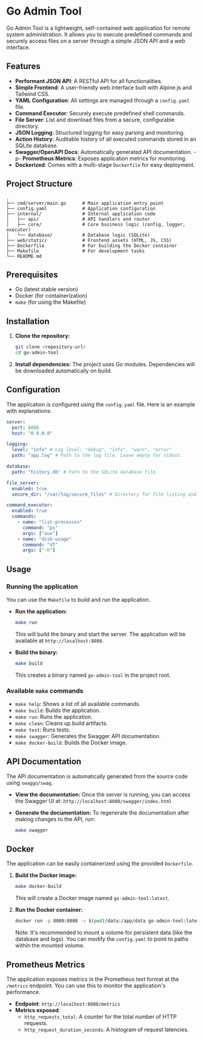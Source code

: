 # Go Admin Tool

Go Admin Tool is a lightweight, self-contained web application for remote system administration. It allows you to execute predefined commands and securely access files on a server through a simple JSON API and a web interface.

## Features

-   **Performant JSON API**: A RESTful API for all functionalities.
-   **Simple Frontend**: A user-friendly web interface built with Alpine.js and Tailwind CSS.
-   **YAML Configuration**: All settings are managed through a `config.yaml` file.
-   **Command Executor**: Securely execute predefined shell commands.
-   **File Server**: List and download files from a secure, configurable directory.
-   **JSON Logging**: Structured logging for easy parsing and monitoring.
-   **Action History**: Auditable history of all executed commands stored in an SQLite database.
-   **Swagger/OpenAPI Docs**: Automatically generated API documentation.
-p-   **Prometheus Metrics**: Exposes application metrics for monitoring.
-   **Dockerized**: Comes with a multi-stage `Dockerfile` for easy deployment.

## Project Structure

```
.
├── cmd/server/main.go      # Main application entry point
├── config.yaml             # Application configuration
├── internal/               # Internal application code
│   ├── api/                # API handlers and router
│   ├── core/               # Core business logic (config, logger, executor)
│   └── database/           # Database logic (SQLite)
├── web/static/             # Frontend assets (HTML, JS, CSS)
├── Dockerfile              # For building the Docker container
├── Makefile                # For development tasks
└── README.md
```

## Prerequisites

-   Go (latest stable version)
-   Docker (for containerization)
-   `make` (for using the Makefile)

## Installation

1.  **Clone the repository:**
    ```sh
    git clone <repository-url>
    cd go-admin-tool
    ```

2.  **Install dependencies:**
    The project uses Go modules. Dependencies will be downloaded automatically on build.

## Configuration

The application is configured using the `config.yaml` file. Here is an example with explanations:

```yaml
server:
  port: 8080
  host: "0.0.0.0"

logging:
  level: "info" # Log level: "debug", "info", "warn", "error"
  path: "app.log" # Path to the log file. Leave empty for stdout.

database:
  path: "history.db" # Path to the SQLite database file.

file_server:
  enabled: true
  secure_dir: "/var/log/secure_files" # Directory for file listing and downloads.

command_executor:
  enabled: true
  commands:
    - name: "list-processes"
      command: "ps"
      args: ["aux"]
    - name: "disk-usage"
      command: "df"
      args: ["-h"]
```

## Usage

### Running the application

You can use the `Makefile` to build and run the application.

-   **Run the application:**
    ```sh
    make run
    ```
    This will build the binary and start the server. The application will be available at `http://localhost:8080`.

-   **Build the binary:**
    ```sh
    make build
    ```
    This creates a binary named `go-admin-tool` in the project root.

### Available `make` commands

-   `make help`: Shows a list of all available commands.
-   `make build`: Builds the application.
-   `make run`: Runs the application.
-   `make clean`: Cleans up build artifacts.
-   `make test`: Runs tests.
-   `make swagger`: Generates the Swagger API documentation.
-   `make docker-build`: Builds the Docker image.

## API Documentation

The API documentation is automatically generated from the source code using `swaggo/swag`.

-   **View the documentation:**
    Once the server is running, you can access the Swagger UI at:
    `http://localhost:8080/swagger/index.html`

-   **Generate the documentation:**
    To regenerate the documentation after making changes to the API, run:
    ```sh
    make swagger
    ```

## Docker

The application can be easily containerized using the provided `Dockerfile`.

1.  **Build the Docker image:**
    ```sh
    make docker-build
    ```
    This will create a Docker image named `go-admin-tool:latest`.

2.  **Run the Docker container:**
    ```sh
    docker run -p 8080:8080 -v $(pwd)/data:/app/data go-admin-tool:latest
    ```
    Note: It's recommended to mount a volume for persistent data (like the database and logs). You can modify the `config.yaml` to point to paths within the mounted volume.

## Prometheus Metrics

The application exposes metrics in the Prometheus text format at the `/metrics` endpoint. You can use this to monitor the application's performance.

-   **Endpoint**: `http://localhost:8080/metrics`
-   **Metrics exposed**:
    -   `http_requests_total`: A counter for the total number of HTTP requests.
    -   `http_request_duration_seconds`: A histogram of request latencies.
